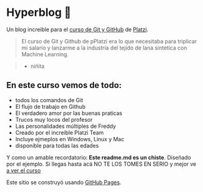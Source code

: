 # Hyperblog 💚
Un blog increible para el [curso de Git y GitHub](https://platzi.com/cursos/git-github/ "curso de Git y GitHub") de [Platzi](http://platzi.com/ "Platzi").


> El curso de Git y Github de pPlatzi era lo que necesitaba para triplicar mi salario y lanzarme a la industria del tejido de lana sintetica con Machine Learning.

> - niñita

## En este curso vemos de todo: 
* todos los comandos de Git
* El flujo de trabajo en Github
* El verdadero amor por las buenas praticas
* Trucos muy locos del profesor
* Las personalidades múltiples de Freddy
* Creado por el increible Platzi Team
* Incluye ejmeplos en Windows, Linux y Mac
* disponible para todas las edades

Y como un amable recordatorio: **Este readme.md es un chiste**. Diseñado por el ejemplo. Si llegas hasta acá NO TE LOS TOMES EN SERIO y mejor ve [a ver el curso](https://platzi.com/cursos/git-github/ "a ver el curso")

Este sitio se construyó usando [GitHub Pages](https://pages.github.com/).

